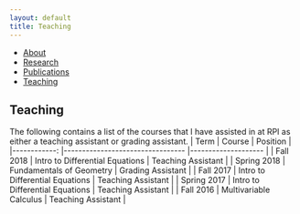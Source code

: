 ```yaml
---
layout: default
title: Teaching
---
```

<body>

<ul class="sidenav">
  <li><a href="/index.html">About</a></li>
  <li><a href="/research.html">Research</a></li>
  <li><a href="/publications.html">Publications</a></li>
  <li><a class="active" href="#teaching">Teaching</a></li>
</ul>

<div class="content">
  <h2> Teaching </h2>
  The following contains a list of the courses that I have assisted in at RPI as either a teaching assistant or grading assistant.
  <table>
|        Term 	| Course                          	| Position           	|
|------------:	|---------------------------------	|--------------------	|
|   Fall 2018 	| Intro to Differential Equations 	| Teaching Assistant 	|
| Spring 2018 	| Fundamentals of Geometry        	| Grading Assistant  	|
|   Fall 2017 	| Intro to Differential Equations 	| Teaching Assistant 	|
| Spring 2017 	| Intro to Differential Equations 	| Teaching Assistant 	|
|   Fall 2016 	| Multivariable Calculus          	| Teaching Assistant 	|
</table>
</div>
</body>
